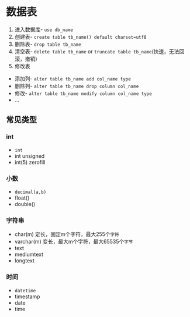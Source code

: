 # 数据表
1. 进入数据库- `use db_name`
2. 创建表- `create table tb_name() default charset=utf8`
3. 删除表- `drop table tb_name`
4. 清空表- `delete table tb_name` or `truncate table tb_name`(快速，无法回滚，撤销)
5. 修改表
  - 添加列- `alter table tb_name add col_name type`
  - 删除列- `alter table tb_name drop column col_name`
  - 修改- `alter table tb_name modify column col_name type `
  - ...

## 常见类型
### int
- `int`
- int unsigned
- int(5) zerofill

### 小数
- `decimal(a,b)`
- float()
- double()

### 字符串
- char(m) 定长，固定m个字符，最大255个`字符`
- varchar(m) 变长，最大m个字符，最大65535个`字节`
- text
- mediumtext
- longtext

### 时间
- `datetime`
- timestamp
- date
- time


